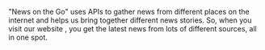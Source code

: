 "News on the Go" uses APIs to gather news from different places on the internet and helps us bring together different news stories. So, when you visit our website , you get the latest news from lots of different sources, all in one spot.
